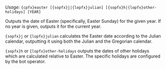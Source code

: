 *Usage:* `{cpfx}easter [{sopfx}j|{lopfx}julian] [{sopfx}h|{lopfx}other-holidays] [YEAR]`

Outputs the date of Easter (specifically, Easter Sunday) for the given year. If no year is given, outputs it for the current year.

`{sopfx}j` or `{lopfx}julian` calculates the Easter date according to the Julian calendar, outputting it using both the Julian and the Gregorian calendar.

`{sopfx}h` or `{lopfx}other-holidays` outputs the dates of other holidays which are calculated relative to Easter. The specific holidays are configured by the bot operator.
